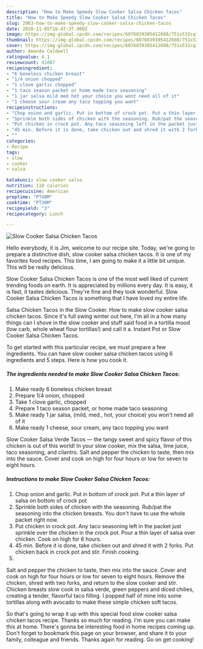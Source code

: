 ```yaml
---
description: "How to Make Speedy Slow Cooker Salsa Chicken Tacos"
title: "How to Make Speedy Slow Cooker Salsa Chicken Tacos"
slug: 2963-how-to-make-speedy-slow-cooker-salsa-chicken-tacos
date: 2020-11-05T16:47:37.900Z
image: https://img-global.cpcdn.com/recipes/6076839305412608/751x532cq70/slow-cooker-salsa-chicken-tacos-recipe-main-photo.jpg
thumbnail: https://img-global.cpcdn.com/recipes/6076839305412608/751x532cq70/slow-cooker-salsa-chicken-tacos-recipe-main-photo.jpg
cover: https://img-global.cpcdn.com/recipes/6076839305412608/751x532cq70/slow-cooker-salsa-chicken-tacos-recipe-main-photo.jpg
author: Amanda Caldwell
ratingvalue: 4.1
reviewcount: 41087
recipeingredient:
- "6 boneless chicken breast"
- "1/4 onion chopped"
- "1 clove garlic chopped"
- "1 taco season packet or home made taco seasoning"
- "1 jar salsa mild med hot your choice you wont need all of it"
- "1 cheese sour cream any taco topping you want"
recipeinstructions:
- "Chop onion and garlic. Put in bottom of crock pot. Put a thin layer of salsa on bottom of crock pot"
- "Sprinkle both sides of chicken with the seasoning. Rub/pat the seasoning into the chicken breasts. You don&#39;t have to use the whole packet right now."
- "Put chicken in crock pot. Any taco seasoning left in the packet just sprinkle over the chicken in the crock pot. Pour a thin layer of salsa over chicken. Cook on high for 6 hours."
- "45 min. Before it is done, take chicken out and shred it with 2 forks. Put chicken back in crock pot and stir. Finish cooking."
- ""
categories:
- Recipe
tags:
- slow
- cooker
- salsa

katakunci: slow cooker salsa 
nutrition: 110 calories
recipecuisine: American
preptime: "PT40M"
cooktime: "PT30M"
recipeyield: "3"
recipecategory: Lunch

---
```



![Slow Cooker Salsa Chicken Tacos](https://img-global.cpcdn.com/recipes/6076839305412608/751x532cq70/slow-cooker-salsa-chicken-tacos-recipe-main-photo.jpg)

Hello everybody, it is Jim, welcome to our recipe site. Today, we're going to prepare a distinctive dish, slow cooker salsa chicken tacos. It is one of my favorites food recipes. This time, I am going to make it a little bit unique. This will be really delicious.

Slow Cooker Salsa Chicken Tacos is one of the most well liked of current trending foods on earth. It is appreciated by millions every day. It is easy, it is fast, it tastes delicious. They're fine and they look wonderful. Slow Cooker Salsa Chicken Tacos is something that I have loved my entire life.

Salsa Chicken Tacos in the Slow Cooker. How to make slow cooker salsa chicken tacos. Since it&#39;s full swing winter out here, I&#39;m all in a how many things can I shove in the slow cooker and stuff said food in a tortilla mood (low carb, whole wheat flour tortillas!) and call it a. Instant Pot or Slow Cooker Salsa Chicken Tacos.


To get started with this particular recipe, we must prepare a few ingredients. You can have slow cooker salsa chicken tacos using 6 ingredients and 5 steps. Here is how you cook it.

<!--inarticleads1-->

##### The ingredients needed to make Slow Cooker Salsa Chicken Tacos:

1. Make ready 6 boneless chicken breast
1. Prepare 1/4 onion, chopped
1. Take 1 clove garlic, chopped
1. Prepare 1 taco season packet, or home made taco seasoning
1. Make ready 1 jar salsa, (mild, med., hot, your choice) you won&#39;t need all of it
1. Make ready 1 cheese, sour cream, any taco topping you want


Slow Cooker Salsa Verde Tacos — the tangy sweet and spicy flavor of this chicken is out of this world! In your slow cooker, mix the salsa, lime juice, taco seasoning, and cilantro. Salt and pepper the chicken to taste, then mix into the sauce. Cover and cook on high for four hours or low for seven to eight hours. 

<!--inarticleads2-->

##### Instructions to make Slow Cooker Salsa Chicken Tacos:

1. Chop onion and garlic. Put in bottom of crock pot. Put a thin layer of salsa on bottom of crock pot
1. Sprinkle both sides of chicken with the seasoning. Rub/pat the seasoning into the chicken breasts. You don&#39;t have to use the whole packet right now.
1. Put chicken in crock pot. Any taco seasoning left in the packet just sprinkle over the chicken in the crock pot. Pour a thin layer of salsa over chicken. Cook on high for 6 hours.
1. 45 min. Before it is done, take chicken out and shred it with 2 forks. Put chicken back in crock pot and stir. Finish cooking.
1. 


Salt and pepper the chicken to taste, then mix into the sauce. Cover and cook on high for four hours or low for seven to eight hours. Remove the chicken, shred with two forks, and return to the slow cooker and stir. Chicken breasts slow cook in salsa verde, green peppers and diced chilies, creating a tender, flavorful taco filling. I popped half of mine into some tortillas along with avocado to make these simple chicken soft tacos. 

So that's going to wrap it up with this special food slow cooker salsa chicken tacos recipe. Thanks so much for reading. I'm sure you can make this at home. There's gonna be interesting food in home recipes coming up. Don't forget to bookmark this page on your browser, and share it to your family, colleague and friends. Thanks again for reading. Go on get cooking!
